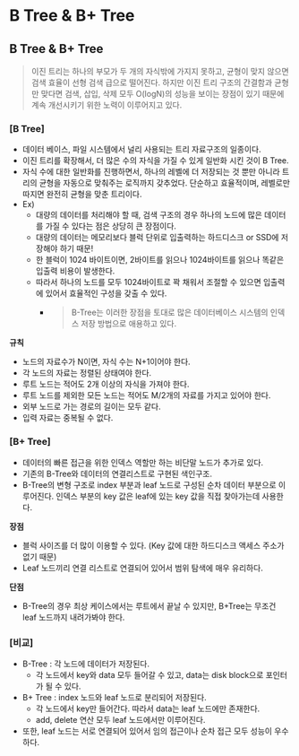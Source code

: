 # B Tree & B+ Tree

## **B Tree & B+ Tree**

> 이진 트리는 하나의 부모가 두 개의 자식밖에 가지지 못하고, 균형이 맞지 않으면 검색 효율이 선형 검색 급으로 떨어진다. 하지만 이진 트리 구조의 간결함과 균형만 맞다면 검색, 삽입, 삭제 모두 O(logN)의 성능을 보이는 장점이 있기 때문에 계속 개선시키기 위한 노력이 이루어지고 있다.

### **[B Tree]**

- 데이터 베이스, 파일 시스템에서 널리 사용되는 트리 자료구조의 일종이다.
- 이진 트리를 확장해서, 더 많은 수의 자식을 가질 수 있게 일반화 시킨 것이 B Tree.
- 자식 수에 대한 일반화를 진행하면서, 하나의 레벨에 더 저장되는 것 뿐만 아니라 트리의 균형을 자동으로 맞춰주는 로직까지 갖추었다. 단순하고 효율적이며, 레벨로만 따지면 완전히 균형을 맞춘 트리이다.
- Ex)
  - 대량의 데이터를 처리해야 할 때, 검색 구조의 경우 하나의 노드에 많은 데이터를 가질 수 있다는 점은 상당히 큰 장점이다.
  - 대량의 데이터는 메모리보다 블럭 단위로 입출력하는 하드디스크 or SSD에 저장해야 하기 때문!
  - 한 블럭이 1024 바이트이면, 2바이트를 읽으나 1024바이트를 읽으나 똑같은 입출력 비용이 발생한다.
  - 따라서 하나의 노드를 모두 1024바이트로 꽉 채워서 조절할 수 있으면 입출력에 있어서 효율적인 구성을 갖출 수 있다.
    - > B-Tree는 이러한 장점을 토대로 많은 데이터베이스 시스템의 인덱스 저장 방법으로 애용하고 있다.

**규칙**

- 노드의 자료수가 N이면, 자식 수는 N+1이어야 한다.
- 각 노드의 자료는 정렬된 상태여야 한다.
- 루트 노드는 적어도 2개 이상의 자식을 가져야 한다.
- 루트 노드를 제외한 모든 노드는 적어도 M/2개의 자료를 가지고 있어야 한다.
- 외부 노드로 가는 경로의 길이는 모두 같다.
- 입력 자료는 중복될 수 없다.

### **[B+ Tree]**

- 데이터의 빠른 접근을 위한 인덱스 역할만 하는 비단말 노드가 추가로 있다.
- 기존의 B-Tree와 데이터의 연결리스트로 구현된 색인구조.
- B-Tree의 변형 구조로 index 부분과 leaf 노드로 구성된 순차 데이터 부분으로 이루어진다. 인덱스 부분의 key 값은 leaf에 있는 key 값을 직접 찾아가는데 사용한다.

**장점**

- 블럭 사이즈를 더 많이 이용할 수 있다. (Key 값에 대한 하드디스크 액세스 주소가 없기 때문)
- Leaf 노드끼리 연결 리스트로 연결되어 있어서 범위 탐색에 매우 유리하다.

**단점**

- B-Tree의 경우 최상 케이스에서는 루트에서 끝날 수 있지만, B+Tree는 무조건 leaf 노드까지 내려가봐야 한다.

### **[비교]**

- B-Tree : 각 노드에 데이터가 저장된다.
  - 각 노드에서 key와 data 모두 들어갈 수 있고, data는 disk block으로 포인터가 될 수 있다.
- B+ Tree : index 노드와 leaf 노드로 분리되어 저장된다.
  - 각 노드에서 key만 들어간다. 따라서 data는 leaf 노드에만 존재한다.
  - add, delete 연산 모두 leaf 노드에서만 이루어진다.
- 또한, leaf 노드는 서로 연결되어 있어서 임의 접근이나 순차 접근 모두 성능이 우수하다.
